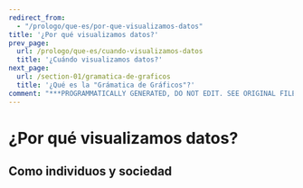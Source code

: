 ```yaml
---
redirect_from:
  - "/prologo/que-es/por-que-visualizamos-datos"
title: '¿Por qué visualizamos datos?'
prev_page:
  url: /prologo/que-es/cuando-visualizamos-datos
  title: '¿Cuándo visualizamos datos?'
next_page:
  url: /section-01/gramatica-de-graficos
  title: '¿Qué es la "Grámatica de Gráficos"?'
comment: "***PROGRAMMATICALLY GENERATED, DO NOT EDIT. SEE ORIGINAL FILES IN /content***"
---
```

# ¿Por qué visualizamos datos?
## Como individuos y sociedad